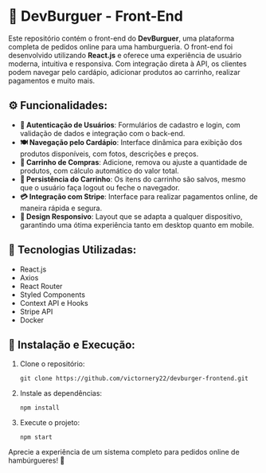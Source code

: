 <h1>🍔 DevBurguer - Front-End</h1>
<p>Este repositório contém o front-end do <strong>DevBurguer</strong>, uma plataforma completa de pedidos online para uma hamburgueria. O front-end foi desenvolvido utilizando <strong>React.js</strong> e oferece uma experiência de usuário moderna, intuitiva e responsiva. Com integração direta à API, os clientes podem navegar pelo cardápio, adicionar produtos ao carrinho, realizar pagamentos e muito mais.</p>

<h2>⚙️ Funcionalidades:</h2>
<ul>
  <li><strong>🔐 Autenticação de Usuários</strong>: Formulários de cadastro e login, com validação de dados e integração com o back-end.</li>
  <li><strong>🍽️ Navegação pelo Cardápio</strong>: Interface dinâmica para exibição dos produtos disponíveis, com fotos, descrições e preços.</li>
  <li><strong>🛒 Carrinho de Compras</strong>: Adicione, remova ou ajuste a quantidade de produtos, com cálculo automático do valor total.</li>
  <li><strong>💾 Persistência do Carrinho</strong>: Os itens do carrinho são salvos, mesmo que o usuário faça logout ou feche o navegador.</li>
  <li><strong>💳 Integração com Stripe</strong>: Interface para realizar pagamentos online, de maneira rápida e segura.</li>
  <li><strong>📱 Design Responsivo</strong>: Layout que se adapta a qualquer dispositivo, garantindo uma ótima experiência tanto em desktop quanto em mobile.</li>
</ul>

<h2>🔧 Tecnologias Utilizadas:</h2>
<ul>
  <li>React.js</li>
  <li>Axios</li>
  <li>React Router</li>
  <li>Styled Components</li>
  <li>Context API e Hooks</li>
  <li>Stripe API</li>
  <li>Docker</li>
</ul>

<h2>🚀 Instalação e Execução:</h2>
<ol>
  <li>Clone o repositório:
    <pre><code>git clone https://github.com/victornery22/devburger-frontend.git</code></pre>
  </li>
  <li>Instale as dependências:
    <pre><code>npm install</code></pre>
  </li>
  <li>Execute o projeto:
    <pre><code>npm start</code></pre>
  </li>
</ol>

<p>Aprecie a experiência de um sistema completo para pedidos online de hambúrgueres! 🍔</p>
